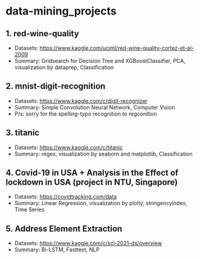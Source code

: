 # data-mining_projects

## 1. red-wine-quality <br>
- Datasets: https://www.kaggle.com/uciml/red-wine-quality-cortez-et-al-2009
- Summary: Gridsearch for Decision Tree and XGBoostClassifier, PCA, visualization by dataprep, Classification <br>

## 2. mnist-digit-recognition <br>
- Datasets: https://www.kaggle.com/c/digit-recognizer <br>
- Summary: Simple Convolution Neural Network, Computer Vision <br>
- P/s: sorry for the spelling-typo recognition to regconition

## 3. titanic<br>
- Datasets: https://www.kaggle.com/c/titanic
- Summary: regex, visualization by seaborn and matplotlib, Classification <br>

## 4. Covid-19 in USA + Analysis in the Effect of lockdown in USA (project in NTU, Singapore)
- Datasets: https://covidtracking.com/data
- Summary: Linear Regression, visualization by plotly, stringencyindex, Time Series

## 5. Address Element Extraction
- Datasets: https://www.kaggle.com/c/scl-2021-ds/overview
- Summary: Bi-LSTM, Fasttext, NLP
